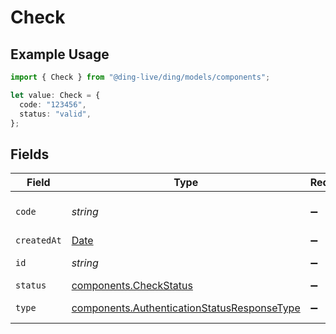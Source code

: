 # Check

## Example Usage

```typescript
import { Check } from "@ding-live/ding/models/components";

let value: Check = {
  code: "123456",
  status: "valid",
};
```

## Fields

| Field                                                                                                      | Type                                                                                                       | Required                                                                                                   | Description                                                                                                | Example                                                                                                    |
| ---------------------------------------------------------------------------------------------------------- | ---------------------------------------------------------------------------------------------------------- | ---------------------------------------------------------------------------------------------------------- | ---------------------------------------------------------------------------------------------------------- | ---------------------------------------------------------------------------------------------------------- |
| `code`                                                                                                     | *string*                                                                                                   | :heavy_minus_sign:                                                                                         | The code that was checked.                                                                                 | 123456                                                                                                     |
| `createdAt`                                                                                                | [Date](https://developer.mozilla.org/en-US/docs/Web/JavaScript/Reference/Global_Objects/Date)              | :heavy_minus_sign:                                                                                         | N/A                                                                                                        |                                                                                                            |
| `id`                                                                                                       | *string*                                                                                                   | :heavy_minus_sign:                                                                                         | The ID of the check.                                                                                       |                                                                                                            |
| `status`                                                                                                   | [components.CheckStatus](../../models/components/checkstatus.md)                                           | :heavy_minus_sign:                                                                                         | N/A                                                                                                        | valid                                                                                                      |
| `type`                                                                                                     | [components.AuthenticationStatusResponseType](../../models/components/authenticationstatusresponsetype.md) | :heavy_minus_sign:                                                                                         | The type of the event.                                                                                     |                                                                                                            |